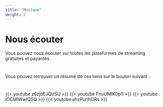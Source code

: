 ```yaml
---
title: "Musique"
weight: 2
---
```

# Nous écouter

Vous pouvez nous écouter sur toutes les plateformes de streaming gratuites et payantes. 

<h1><a href="https://youtube.com/c/theSouldiers" target="_blank"><i class="fab fa-youtube"></i></a> <a href="https://soundcloud.com/thesouldiersband?id=40241123" target="_blank"><i class="fab fa-soundcloud"></i></a> <a href="https://thesouldiers.bandcamp.com/" target="_blank"><i class="fab fa-bandcamp"></i></a> <a href="https://open.spotify.com/artist/3aq02n1505kCy4goz6QDr9" target="_blank"><i class="fab fa-spotify"></i></a> <a href="https://music.apple.com/fr/artist/the-souldiers/1533320102?app=itunes" target="_blank"><i class="fab fa-itunes-note"></i></a> <a href="https://music.amazon.fr/artists/B01ECJ2THQ/the-souldiers" target="_blank"><i class="fab fa-amazon"></i></a></h1>

Vous pouvez retrouver un résumé de ces liens sur le bouton suivant :
<h1><a href="https://songwhip.com/thesouldiers" target="_blank"><i class="fas fa-guitar"></i></a></h1>
{{< youtube z6zjoEJQVSU >}}
{{< youtube FnuUMIK0p1I >}}
{{< youtube iOCMlWwIQSQ >}}
{{< youtube ahzPurihORs >}}